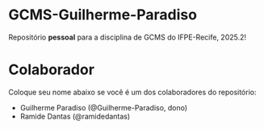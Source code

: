# GCMS-Guilherme-Paradiso
Repositório **pessoal** para a disciplina de GCMS do IFPE-Recife, 2025.2!

# Colaborador
Coloque seu nome abaixo se você é um dos colaboradores do repositório:

* Guilherme Paradiso (@Guilherme-Paradiso, dono)
* Ramide Dantas (@ramidedantas)

